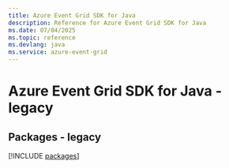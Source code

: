 ```yaml
---
title: Azure Event Grid SDK for Java
description: Reference for Azure Event Grid SDK for Java
ms.date: 07/04/2025
ms.topic: reference
ms.devlang: java
ms.service: azure-event-grid
---
```

# Azure Event Grid SDK for Java - legacy
## Packages - legacy
[!INCLUDE [packages](event-grid-index.md)]